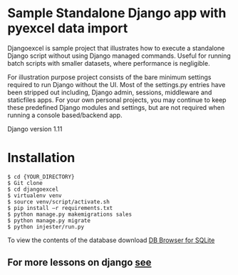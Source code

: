 # Sample Standalone Django app with pyexcel data import #

Djangoexcel is sample project that illustrates how to execute a standalone Django script without using Django managed commands. Useful for running batch scripts with smaller datasets, where performance is negligible.
 
For illustration purpose project consists of the bare minimum settings required to run Django without the UI. Most of the settings.py entries have been stripped out including, Django admin, sessions, middleware and staticfiles apps. For your own personal projects, you may continue to keep these predefined Django modules and settings, but are not required when running a console based/backend app. 

Django version 1.11

# Installation  #

    $ cd {YOUR_DIRECTORY}
	$ Git clone
    $ cd djangoexcel
    $ virtualenv venv
    $ source venv/script/activate.sh 
    $ pip install –r requirements.txt 
    $ python manage.py makemigrations sales
    $ python manage.py migrate 
    $ python injester/run.py

To view the contents of the database download [DB Browser for SQLite](http://sqlitebrowser.org/) 


## For more lessons on django [see](https://www.udemy.com/building-your-first-django-app-in-minutes/?couponCode=DIST00001) ##
